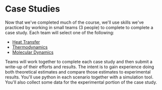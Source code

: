 # Case Studies

Now that we've completed much of the course, we'll use skills we've practiced by working in small teams (3 people) to complete to complete a case study. Each team will select one of the following:
- [Heat Transfer](casestudies/heattransfer.ipynb)  
- [Thermodynamics](casestudies/thermo.ipynb)  
- [Molecular Dynamics](casestudies/MD.ipynb)  

Teams will work together to complete each case study and then submit a write-up of their efforts and results. The intent is to gain experience doing both theoretical estimates and compare those estimates to experimental results. You'll use python in each scenario together with a simulation tool. You'll also collect some data for the experimental portion of the case study.


```{tableofcontents}
```